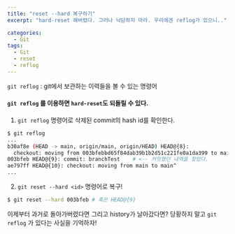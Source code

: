 ```yaml
---
title: "reset --hard 복구하기"
excerpt: "hard-reset 해버렸다. 그러나 낙담하지 마라. 우리에겐 reflog가 있으니.."

categories:
  - Git
tags:
  - Git
  - reset
  - reflog
---
```

`git reflog` : git에서 보관하는 이력들을 볼 수 있는 명령어

#### `git reflog` 를 이용하면 `hard-reset`도 되돌릴 수 있다.

1. `git reflog` 명령어로 삭제된 commit의 hash id를 확인한다.
```bash
$ git reflog
...
b30af8e (HEAD -> main, origin/main, origin/HEAD) HEAD@{8}: 
  checkout: moving from 003bfebbd65f84dab39b1b2d51c221fe0a1da399 to main
003bfeb HEAD@{9}: commit: branchTest	# <-- 커밋했던 내역을 찾았다.
ae797ff HEAD@{10}: checkout: moving from main to main^
...
```

2. `git reset --hard <id>` 명령어로 복구!
```bash
$ git reset --hard 003bfeb # 혹은 HEAD@{9}
```

이제부터 과거로 돌아가버렸다면 그리고 history가 날아갔다면? 당황하지 말고 `git reflog` 가 있다는 사실을 기억하자!